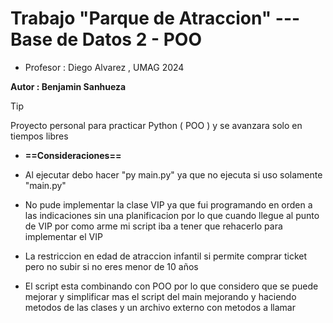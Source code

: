 # Trabajo "Parque de Atraccion" --- Base de Datos 2 - POO

- Profesor : Diego Alvarez , UMAG 2024

**Autor : Benjamin Sanhueza**

>[!tip]
> Proyecto personal para practicar Python ( POO ) y se avanzara solo en tiempos libres

- **==Consideraciones==**
  
- Al ejecutar debo hacer "py main.py" ya que no ejecuta si uso solamente "main.py"
- No pude implementar la clase VIP ya que fui programando en orden a las indicaciones sin una planificacion por lo que cuando llegue al punto de VIP por como arme mi script iba a tener que rehacerlo para implementar el VIP
- La restriccion en edad de atraccion infantil si permite comprar ticket pero no subir si no eres menor de 10 años
- El script esta combinando con POO por lo que considero que se puede mejorar y simplificar mas el script del main mejorando y haciendo metodos de las clases y un archivo externo con metodos a llamar

